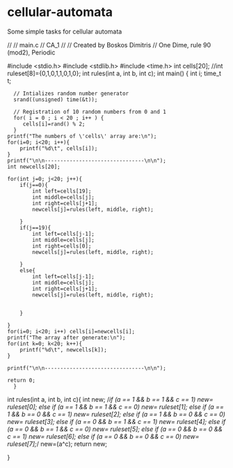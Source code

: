 # cellular-automata
Some simple tasks for cellular automata

//
//  main.c
//  CA_1
//
//  Created by Boskos Dimitris
//  One Dime, rule 90 (mod2), Periodic

#include <stdio.h>
#include <stdlib.h>
#include <time.h>
int cells[20];
//int ruleset[8]={0,1,0,1,1,0,1,0};
int rules(int a, int b, int c);
int main() {
   int i;
      time_t t;
      
      // Intializes random number generator
      srand((unsigned) time(&t));

      // Registration of 10 random numbers from 0 and 1
      for( i = 0 ; i < 20 ; i++ ) {
         cells[i]=rand() % 2;
      }
    printf("The numbers of \'cells\' array are:\n");
    for(i=0; i<20; i++){
        printf("%d\t", cells[i]);
    }
    printf("\n\n--------------------------------\n\n");
    int newcells[20];
    
    for(int j=0; j<20; j++){
        if(j==0){
            int left=cells[19];
            int middle=cells[j];
            int right=cells[j+1];
            newcells[j]=rules(left, middle, right);
            
        }
        if(j==19){
            int left=cells[j-1];
            int middle=cells[j];
            int right=cells[0];
            newcells[j]=rules(left, middle, right);
            
        }
        else{
            int left=cells[j-1];
            int middle=cells[j];
            int right=cells[j+1];
            newcells[j]=rules(left, middle, right);
            
            
        }
        
    }
    for(i=0; i<20; i++) cells[i]=newcells[i];
    printf("The array after generate:\n");
    for(int k=0; k<20; k++){
        printf("%d\t", newcells[k]);
    }
    
    printf("\n\n--------------------------------\n\n");
    
    return 0;
      }


int rules(int a, int b, int c){
    int new;
    /*if      (a == 1 && b == 1 && c == 1) new= ruleset[0];
    else if (a == 1 && b == 1 && c == 0) new= ruleset[1];
    else if (a == 1 && b == 0 && c == 1) new= ruleset[2];
    else if (a == 1 && b == 0 && c == 0) new= ruleset[3];
    else if (a == 0 && b == 1 && c == 1) new= ruleset[4];
    else if (a == 0 && b == 1 && c == 0) new= ruleset[5];
    else if (a == 0 && b == 0 && c == 1) new= ruleset[6];
    else if (a == 0 && b == 0 && c == 0) new= ruleset[7];*/
    new=(a^c);
    return new;
    
}
